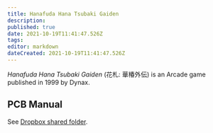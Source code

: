```yaml
---
title: Hanafuda Hana Tsubaki Gaiden
description: 
published: true
date: 2021-10-19T11:41:47.526Z
tags: 
editor: markdown
dateCreated: 2021-10-19T11:41:47.526Z
---
```


_Hanafuda Hana Tsubaki Gaiden_ (<span lang='ja'>花札: 華椿外伝</span>) is an Arcade game published in 1999 by Dynax.

## PCB Manual

See [Dropbox shared folder](https://www.dropbox.com/sh/fm1k44pnnyj0dae/AABaCalwywcWK-aXTdST-2ZIa?dl=0).